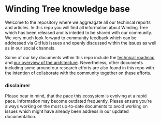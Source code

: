 # Winding Tree knowledge base

Welcome to the repository where we aggreagate all our techincal reports and articles. In this repo you will find all information about Winding Tree which has been released and is inteded to be shared with our community. We very much look forward to community feedback which can be addressed via GitHub issues and openly discussed within the issues as well as in our social channels.

Some of our key documents within this repo include the [technical roadmap](roadmap.md)
and [our overview of the architecture](architecture-hotel.md). Nevertheless, other documents including some around our research efforts are also found in this repo with the intention of collaborate with the community together on these efforts.

### disclaimer

Please bear in mind, that the pace this ecosystem is evolving at a rapid pace. Information may become outdated frequently. Please ensure you're always working on the most up-to-date documents to avoid working on issues which might have already been address in our updated documentation.